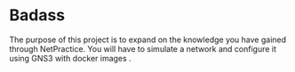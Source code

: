 # Badass
The purpose of this project is to expand on the knowledge you have gained through NetPractice. You will have to simulate a network and configure it using GNS3 with docker images .
